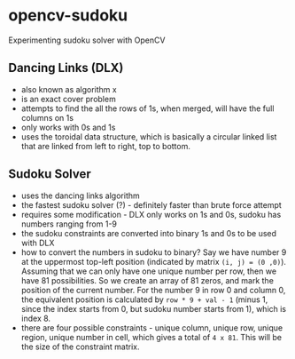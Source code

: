 # opencv-sudoku
Experimenting sudoku solver with OpenCV


## Dancing Links (DLX)

- also known as algorithm x
- is an exact cover problem
- attempts to find the all the rows of 1s, when merged, will have the full columns on 1s
- only works with 0s and 1s
- uses the toroidal data structure, which is basically a circular linked list that are linked from left to right, top to bottom.

## Sudoku Solver

- uses the dancing links algorithm
- the fastest sudoku solver (?) - definitely faster than brute force attempt
- requires some modification - DLX only works on 1s and 0s, sudoku has numbers ranging from 1-9
- the sudoku constraints are converted into binary 1s and 0s to be used with DLX
- how to convert the numbers in sudoku to binary? Say we have number 9 at the uppermost top-left position (indicated by matrix `(i, j) = (0 ,0)`). Assuming that we can only have one unique number per row, then we have 81 possibilities. So we create an array of 81 zeros, and mark the position of the current number. For the number 9 in row 0 and column 0, the equivalent position is calculated by `row * 9 + val - 1` (minus 1, since the index starts from 0, but sudoku number starts from 1), which is index 8.
- there are four possible constraints - unique column, unique row, unique region, unique number in cell, which gives a total of `4 x 81`. This will be the size of the constraint matrix.
